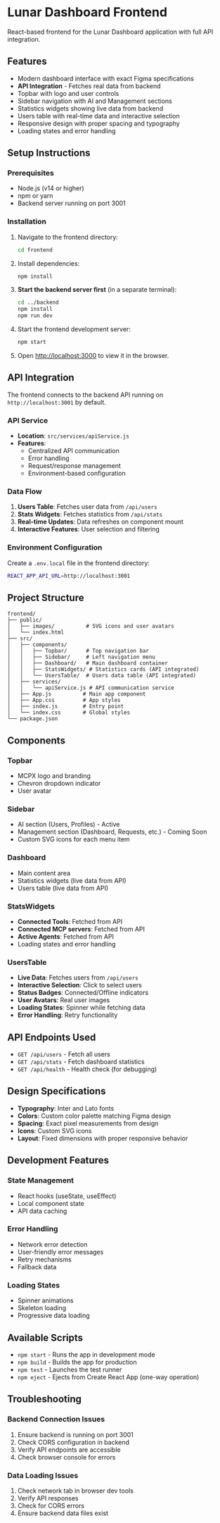 # Lunar Dashboard Frontend

React-based frontend for the Lunar Dashboard application with full API integration.

## Features

- Modern dashboard interface with exact Figma specifications
- **API Integration** - Fetches real data from backend
- Topbar with logo and user controls
- Sidebar navigation with AI and Management sections
- Statistics widgets showing live data from backend
- Users table with real-time data and interactive selection
- Responsive design with proper spacing and typography
- Loading states and error handling

## Setup Instructions

### Prerequisites
- Node.js (v14 or higher)
- npm or yarn
- Backend server running on port 3001

### Installation
1. Navigate to the frontend directory:
   ```bash
   cd frontend
   ```

2. Install dependencies:
   ```bash
   npm install
   ```

3. **Start the backend server first** (in a separate terminal):
   ```bash
   cd ../backend
   npm install
   npm run dev
   ```

4. Start the frontend development server:
   ```bash
   npm start
   ```

5. Open [http://localhost:3000](http://localhost:3000) to view it in the browser.

## API Integration

The frontend connects to the backend API running on `http://localhost:3001` by default.

### API Service
- **Location**: `src/services/apiService.js`
- **Features**: 
  - Centralized API communication
  - Error handling
  - Request/response management
  - Environment-based configuration

### Data Flow
1. **Users Table**: Fetches user data from `/api/users`
2. **Stats Widgets**: Fetches statistics from `/api/stats`
3. **Real-time Updates**: Data refreshes on component mount
4. **Interactive Features**: User selection and filtering

### Environment Configuration
Create a `.env.local` file in the frontend directory:
```bash
REACT_APP_API_URL=http://localhost:3001
```

## Project Structure

```
frontend/
├── public/
│   ├── images/          # SVG icons and user avatars
│   └── index.html
├── src/
│   ├── components/
│   │   ├── Topbar/      # Top navigation bar
│   │   ├── Sidebar/     # Left navigation menu
│   │   ├── Dashboard/   # Main dashboard container
│   │   ├── StatsWidgets/ # Statistics cards (API integrated)
│   │   └── UsersTable/  # Users data table (API integrated)
│   ├── services/
│   │   └── apiService.js # API communication service
│   ├── App.js          # Main app component
│   ├── App.css         # App styles
│   ├── index.js        # Entry point
│   └── index.css       # Global styles
└── package.json
```

## Components

### Topbar
- MCPX logo and branding
- Chevron dropdown indicator
- User avatar

### Sidebar
- AI section (Users, Profiles) - Active
- Management section (Dashboard, Requests, etc.) - Coming Soon
- Custom SVG icons for each menu item

### Dashboard
- Main content area
- Statistics widgets (live data from API)
- Users table (live data from API)

### StatsWidgets
- **Connected Tools**: Fetched from API
- **Connected MCP servers**: Fetched from API
- **Active Agents**: Fetched from API
- Loading states and error handling

### UsersTable
- **Live Data**: Fetches users from `/api/users`
- **Interactive Selection**: Click to select users
- **Status Badges**: Connected/Offline indicators
- **User Avatars**: Real user images
- **Loading States**: Spinner while fetching data
- **Error Handling**: Retry functionality

## API Endpoints Used

- `GET /api/users` - Fetch all users
- `GET /api/stats` - Fetch dashboard statistics
- `GET /api/health` - Health check (for debugging)

## Design Specifications

- **Typography**: Inter and Lato fonts
- **Colors**: Custom color palette matching Figma design
- **Spacing**: Exact pixel measurements from design
- **Icons**: Custom SVG icons
- **Layout**: Fixed dimensions with proper responsive behavior

## Development Features

### State Management
- React hooks (useState, useEffect)
- Local component state
- API data caching

### Error Handling
- Network error detection
- User-friendly error messages
- Retry mechanisms
- Fallback data

### Loading States
- Spinner animations
- Skeleton loading
- Progressive data loading

## Available Scripts

- `npm start` - Runs the app in development mode
- `npm build` - Builds the app for production
- `npm test` - Launches the test runner
- `npm eject` - Ejects from Create React App (one-way operation)

## Troubleshooting

### Backend Connection Issues
1. Ensure backend is running on port 3001
2. Check CORS configuration in backend
3. Verify API endpoints are accessible
4. Check browser console for errors

### Data Loading Issues
1. Check network tab in browser dev tools
2. Verify API responses
3. Check for CORS errors
4. Ensure backend data files exist

